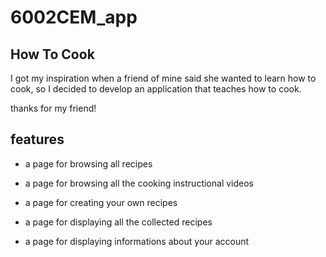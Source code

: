 # 6002CEM_app

## How To Cook

I got my inspiration when a friend of mine said she wanted to learn how to cook, so I decided to develop an application that teaches how to cook.

thanks for my friend!



## features

- a page for browsing all recipes

- a page for browsing all the cooking instructional videos

- a page for creating your own recipes

- a page for displaying all the collected recipes

- a page for displaying informations about your account
